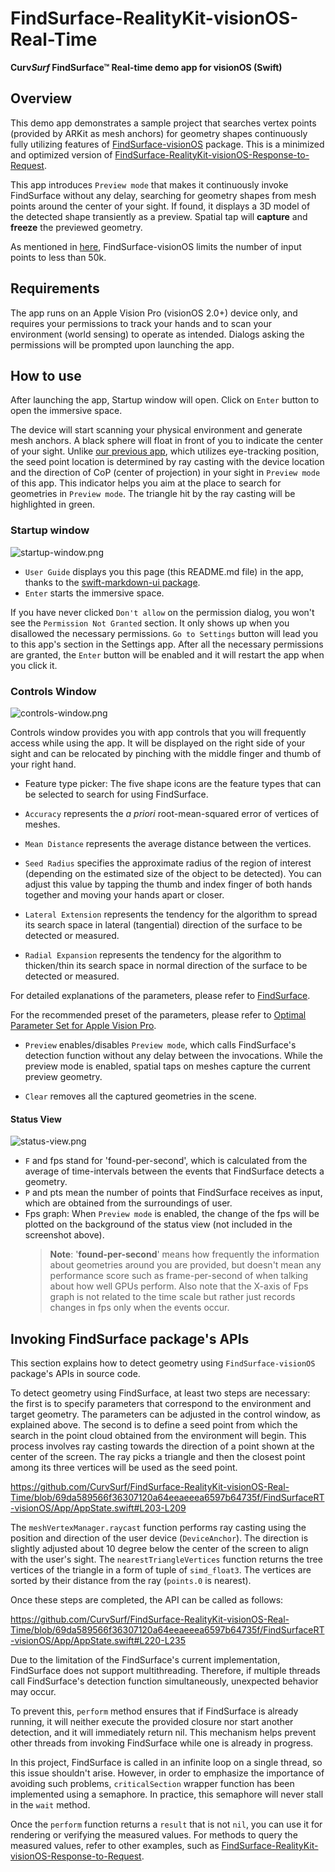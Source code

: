 # FindSurface-RealityKit-visionOS-Real-Time

**Curv*Surf* FindSurface™ Real-time demo app for visionOS (Swift)**


## Overview

This demo app demonstrates a sample project that searches vertex points (provided by ARKit as mesh anchors) for geometry shapes continuously fully utilizing features of [FindSurface-visionOS](https://github.com/CurvSurf/FindSurface-visionOS/tree/main) package. This is a minimized and optimized version of [FindSurface-RealityKit-visionOS-Response-to-Request](https://github.com/CurvSurf/FindSurface-RealityKit-visionOS-Response-to-Request).

This app introduces `Preview mode` that makes it continuously invoke FindSurface without any delay, searching for geometry shapes from mesh points around the center of your sight. If found, it displays a 3D model of the detected shape transiently as a preview. Spatial tap will **capture** and **freeze** the previewed geometry.

As mentioned in [here](https://github.com/CurvSurf/FindSurface-visionOS#overview), FindSurface-visionOS limits the number of input points to less than 50k.


## Requirements

The app runs on an Apple Vision Pro (visionOS 2.0+) device only, and requires your permissions to track your hands and to scan your environment (world sensing) to operate as intended. Dialogs asking the permissions will be prompted upon launching the app.


## How to use

After launching the app, Startup window will open. Click on `Enter` button to open the immersive space.

The device will start scanning your physical environment and generate mesh anchors. A black sphere will float in front of you to indicate the center of your sight. Unlike [our previous app](https://github.com/CurvSurf/FindSurface-RealityKit-visionOS), which utilizes eye-tracking position, the seed point location is determined by ray casting with the device location and the direction of CoP (center of projection) in your sight in `Preview mode` of this app. This indicator helps you aim at the place to search for geometries in `Preview mode`. The triangle hit by the ray casting will be highlighted in green.


### Startup window

![startup-window.png](images/startup-window.png)

- `User Guide` displays you this page (this README.md file) in the app, thanks to the [swift-markdown-ui package](https://github.com/gonzalezreal/swift-markdown-ui).
- `Enter` starts the immersive space.

If you have never clicked `Don't allow` on the permission dialog, you won't see the `Permission Not Granted` section. It only shows up when you disallowed the necessary permissions. `Go to Settings` button will lead you to this app's section in the Settings app. After all the necessary permissions are granted, the `Enter` button will be enabled and it will restart the app when you click it.


### Controls Window

![controls-window.png](images/controls-window.png)

Controls window provides you with app controls that you will frequently access while using the app. It will be displayed on the right side of your sight and can be relocated by pinching with the middle finger and thumb of your right hand.

- Feature type picker: The five shape icons are the feature types that can be selected to search for using FindSurface.

- `Accuracy` represents the *a priori* root-mean-squared error of vertices of meshes.
- `Mean Distance` represents the average distance between the vertices.
- `Seed Radius` specifies the approximate radius of the region of interest (depending on the estimated size of the object to be detected). You can adjust this value by tapping the thumb and index finger of both hands together and moving your hands apart or closer.
- `Lateral Extension` represents the tendency for the algorithm to spread its search space in lateral (tangential) direction of the surface to be detected or measured.
- `Radial Expansion` represents the tendency for the algorithm to thicken/thin its search space in normal direction of the surface to be detected or measured.

For detailed explanations of the parameters, please refer to [FindSurface](https://github.com/CurvSurf/FindSurface#how-does-it-work).

For the recommended preset of the parameters, please refer to [Optimal Parameter Set for Apple Vision Pro](https://github.com/CurvSurf/FindSurface-visionOS#optimal-parameter-set-for-apple-vision-pro).

- `Preview` enables/disables `Preview mode`, which calls FindSurface's detection function without any delay between the invocations. While the preview mode is enabled, spatial taps on meshes capture the current preview geometry.

- `Clear` removes all the captured geometries in the scene.

#### Status View

![status-view.png](images/status-view.png)

- `F` and fps stand for 'found-per-second', which is calculated from the average of time-intervals between the events that FindSurface detects a geometry.
- `P` and pts mean the number of points that FindSurface receives as input, which are obtained from the surroundings of user.
- Fps graph: When `Preview mode` is enabled, the change of the fps will be plotted on the background of the status view (not included in the screenshot above).
    > **Note**: '**found-per-second**' means how frequently the information about geometries around you are provided, but doesn't mean any performance score such as frame-per-second of when talking about how well GPUs perform. Also note that the X-axis of Fps graph is not related to the time scale but rather just records changes in fps only when the events occur.


## Invoking FindSurface package's APIs

This section explains how to detect geometry using `FindSurface-visionOS` package's APIs in source code.

To detect geometry using FindSurface, at least two steps are necessary: the first is to specify parameters that correspond to the environment and target geometry. The parameters can be adjusted in the control window, as explained above. The second is to define a seed point from which the search in the point cloud obtained from the environment will begin. This process involves ray casting towards the direction of a point shown at the center of the screen. The ray picks a triangle and then the closest point among its three vertices will be used as the seed point.

https://github.com/CurvSurf/FindSurface-RealityKit-visionOS-Real-Time/blob/69da589566f36307120a64eeaeeea6597b64735f/FindSurfaceRT-visionOS/App/AppState.swift#L203-L209

The `meshVertexManager.raycast` function performs ray casting using the position and direction of the user device (`DeviceAnchor`). The direction is slightly adjusted about 10 degree below the center of the screen to align with the user's sight. The `nearestTriangleVertices` function returns the tree vertices of the triangle in a form of tuple of `simd_float3`. The vertices are sorted by their distance from the ray (`points.0` is nearest). 

Once these steps are completed, the API can be called as follows:

https://github.com/CurvSurf/FindSurface-RealityKit-visionOS-Real-Time/blob/69da589566f36307120a64eeaeeea6597b64735f/FindSurfaceRT-visionOS/App/AppState.swift#L220-L235

Due to the limitation of the FindSurface's current implementation, FindSurface does not support multithreading. Therefore, if multiple threads call FindSurface's detection function simultaneously, unexpected behavior may occur.

To prevent this, `perform` method ensures that if FindSurface is already running, it will neither execute the provided closure nor start another detection, and it will immediately return nil. This mechanism helps prevent other threads from invoking FindSurface while one is already in progress.

In this project, FindSurface is called in an infinite loop on a single thread, so this issue shouldn't arise. However, in order to emphasize the importance of avoiding such problems, `criticalSection` wrapper function has been implemented using a semaphore. In practice, this semaphore will never stall in the `wait` method.

Once the `perform` function returns a `result` that is not `nil`, you can use it for rendering or verifying the measured values. For methods to query the measured values, refer to other examples, such as [FindSurface-RealityKit-visionOS-Response-to-Request](https://github.com/CurvSurf/FindSurface-RealityKit-visionOS-Response-to-Request).



